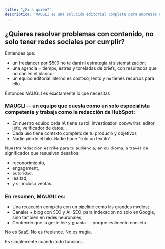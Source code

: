 ```yaml
---
title: "¿Para quién?"
description: "MAUGLI es una solución editorial completa para empresas que buscan contenido estratégico con resultados reales—ofreciendo la experiencia de todo un equipo de medios al costo de un especialista, generando reconocimiento, engagement, autoridad y ventas a través de contenido consistente enfocado en la audiencia."
---
```



## **¿Quieres resolver problemas con contenido, no solo tener redes sociales por cumplir?**

Entiendes que:

- un freelancer por $500 no te dará ni estrategia ni sistematización;
- una agencia = tiempo, estrés y toneladas de briefs, con resultados que no dan en el blanco;
- un equipo editorial interno es costoso, lento y no tienes recursos para ello.

Entonces MAUGLI es exactamente lo que necesitas.

### **MAUGLI — un equipo que cuesta como un solo especialista competente y trabaja como la redacción de HubSpot:**

- En nuestro equipo cada IA tiene su rol: investigador, copywriter, editor jefe, verificador de datos...
- Cada uno tiene contexto completo de tu producto y objetivos
- Nadie pierde el hilo. Nadie hace "solo un textito".

Nuestra redacción escribe para tu audiencia, en su idioma, a través de significados que resuelven desafíos:

- reconocimiento,
- engagement,
- autoridad,
- lealtad,
- y sí, incluso ventas.

### **En resumen, MAUGLI es:**

- Una redacción completa con un pipeline como los grandes medios;
- Canales + blog con SEO y AI-SEO: para indexación no solo en Google, sino también en redes neuronales;
- Contenido que la gente lee y guarda — porque realmente conecta.

No es SaaS. No es freelance. No es magia.

Es simplemente cuando todo funciona.